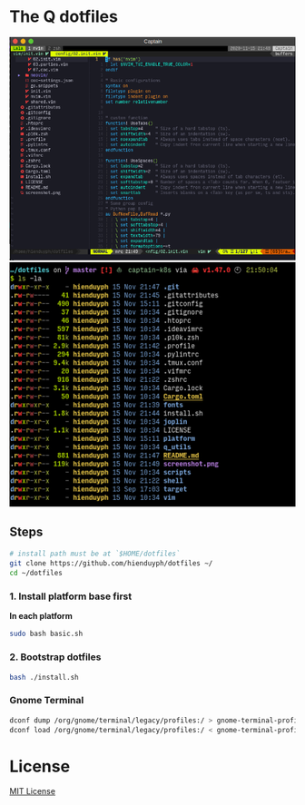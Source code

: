 # The Q dotfiles

![screenshot](./images/screenshot.png)
![shell](./images/shell.png)

## Steps
```bash
# install path must be at `$HOME/dotfiles`
git clone https://github.com/hienduyph/dotfiles ~/
cd ~/dotfiles
```

### 1. Install platform base first
**In each platform**
```bash
sudo bash basic.sh

```

### 2. Bootstrap dotfiles
```bash
bash ./install.sh
```

### Gnome Terminal
```bash
dconf dump /org/gnome/terminal/legacy/profiles:/ > gnome-terminal-profiles.dconf
dconf load /org/gnome/terminal/legacy/profiles:/ < gnome-terminal-profiles.dconf
```

# License
[MIT License](LICENSE)
